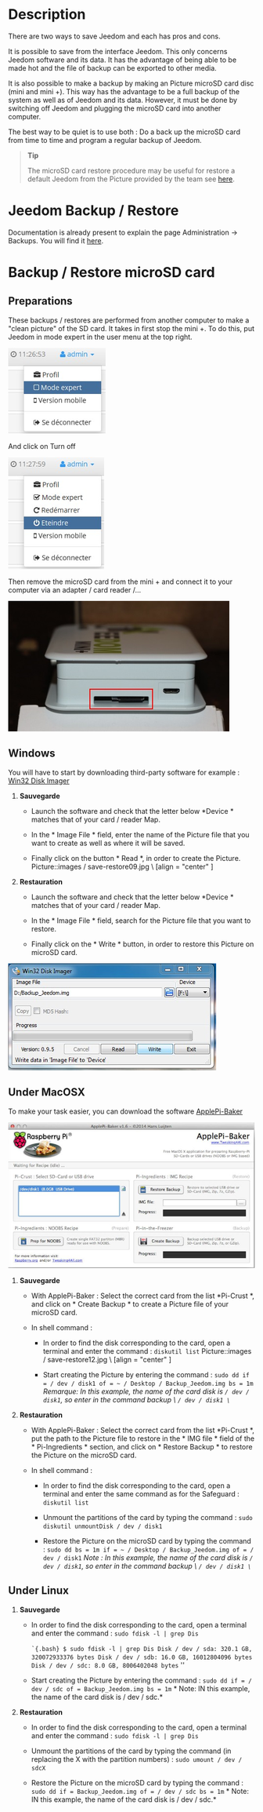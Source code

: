 Description 
===========

There are two ways to save Jeedom and each has
pros and cons.

It is possible to save from the interface
Jeedom. This only concerns Jeedom software and its data.
It has the advantage of being able to be made hot and the file of
backup can be exported to other media.

It is also possible to make a backup by making an Picture
microSD card disc (mini and mini +). This way has the advantage
to be a full backup of the system as well as of Jeedom and its
data. However, it must be done by switching off Jeedom and
plugging the microSD card into another computer.

The best way to be quiet is to use both : Do a
back up the microSD card from time to time and program a
regular backup of Jeedom.

> **Tip**
>
> The microSD card restore procedure may be useful for
> restore a default Jeedom from the Picture provided by
> the team see
> [here](https://www.jeedom.fr/doc/documentation/installation/en_US/doc-installation.html).

Jeedom Backup / Restore 
=================================

Documentation is already present to explain the page
Administration → Backups. You will find it
[here](https://jeedom.github.io/core/en_US/backup).

Backup / Restore microSD card 
===========================================

Preparations 
-----------

These backups / restores are performed from another
computer to make a "clean picture" of the SD card. It takes in
first stop the mini +. To do this, put Jeedom in mode
expert in the user menu at the top right.

![save restore06](images/save-restore06.jpg)

And click on Turn off

![save restore07](images/save-restore07.jpg)

Then remove the microSD card from the mini + and connect it to
your computer via an adapter / card reader /…

![save restore08](images/save-restore08.jpg)

Windows 
------------

You will have to start by downloading third-party software for example :
[Win32 Disk Imager](http://sourceforge.net/projects/win32diskimager/)

1.  **Sauvegarde**

    -   Launch the software and check that the letter below
        *Device * matches that of your card / reader
        Map.

    -   In the * Image File * field, enter the name of the Picture file that
        you want to create as well as where it will be saved.

    -   Finally click on the button * Read *, in order to create the Picture.
        Picture::images / save-restore09.jpg \ [align = "center" \]

2.  **Restauration**

    -   Launch the software and check that the letter below
        *Device * matches that of your card / reader
        Map.

    -   In the * Image File * field, search for the Picture file that
        you want to restore.

    -   Finally click on the * Write * button, in order to restore this
        Picture on microSD card.

![save restore10](images/save-restore10.jpg)

Under MacOSX 
-----------

To make your task easier, you can download the software
[ApplePi-Baker](http://www.tweaking4all.com/hardware/raspberry-pi/macosx-apple-pi-baker/)

![save restore11](images/save-restore11.jpg)

1.  **Sauvegarde**

    -   With ApplePi-Baker : Select the correct card from the list
        *Pi-Crust *, and click on * Create Backup * to create a
        Picture file of your microSD card.

    -   In shell command :

        -   In order to find the disk corresponding to the card, open
            a terminal and enter the command : `diskutil list`
            Picture::images / save-restore12.jpg \ [align = "center" \]

        -   Start creating the Picture by entering the command :
            `sudo dd if = / dev / disk1 of = ~ / Desktop / Backup_Jeedom.img bs = 1m`
            *Remarque: In this example, the name of the card disk
            is `/ dev / disk1`, so enter in the command
            backup \ `/ dev / disk1 \`*

2.  **Restauration**

    -   With ApplePi-Baker : Select the correct card from the list
        *Pi-Crust *, put the path to the Picture file to restore
        in the * IMG file * field of the * Pi-Ingredients * section, and
        click on * Restore Backup * to restore the Picture on the
        microSD card.

    -   In shell command :

        -   In order to find the disk corresponding to the card, open
            a terminal and enter the same command as for the
            Safeguard : `diskutil list`

        -   Unmount the partitions of the card by typing the command :
            `sudo diskutil unmountDisk / dev / disk1`

        -   Restore the Picture on the microSD card by typing the command
            :
            `sudo dd bs = 1m if = ~ / Desktop / Backup_Jeedom.img of = / dev / disk1`
            *Note : In this example, the name of the card disk
            is `/ dev / disk1`, so enter in the command
            backup \ `/ dev / disk1 \`*

Under Linux 
----------

1.  **Sauvegarde**

    -   In order to find the disk corresponding to the card, open a
        terminal and enter the command : `sudo fdisk -l | grep Dis`

        `` `{.bash}
        $ sudo fdisk -l | grep Dis
        Disk / dev / sda: 320.1 GB, 320072933376 bytes
        Disk / dev / sdb: 16.0 GB, 16012804096 bytes
        Disk / dev / sdc: 8.0 GB, 8006402048 bytes
        `` ''

    -   Start creating the Picture by entering the command :
        `sudo dd if = / dev / sdc of = Backup_Jeedom.img bs = 1m` * Note: IN
        this example, the name of the card disk is / dev / sdc.*

2.  **Restauration**

    -   In order to find the disk corresponding to the card, open a
        terminal and enter the command : `sudo fdisk -l | grep Dis`

    -   Unmount the partitions of the card by typing the command (in
        replacing the X with the partition numbers) :
        `sudo umount / dev / sdcX`

    -   Restore the Picture on the microSD card by typing the command :
        `sudo dd if = Backup_Jeedom.img of = / dev / sdc bs = 1m` * Note: IN
        this example, the name of the card disk is / dev / sdc.*


